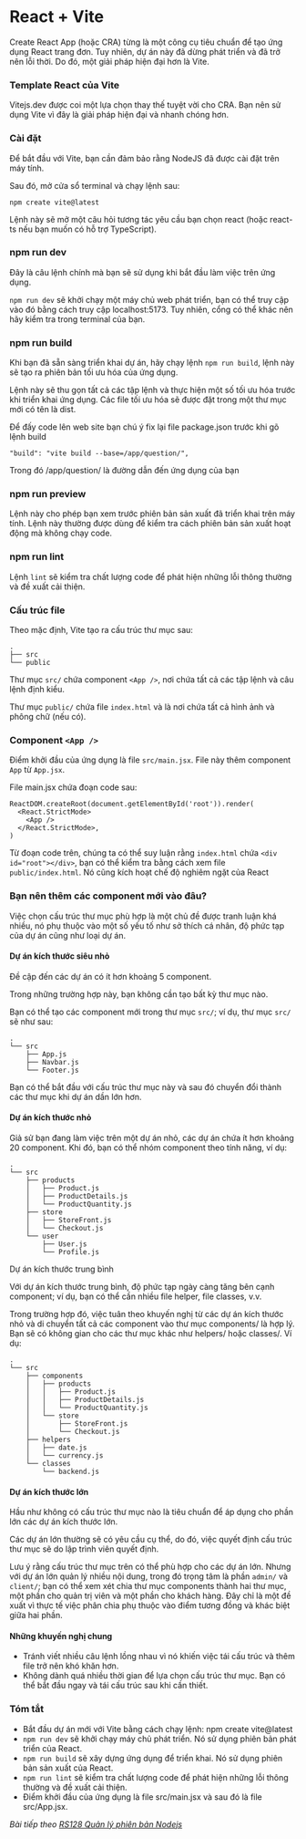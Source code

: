 # React + Vite

Create React App (hoặc CRA) từng là một công cụ tiêu chuẩn để tạo ứng dụng React trang đơn. Tuy nhiên, dự án này đã dừng phát triển và đã trở nên lỗi thời. Do đó, một giải pháp hiện đại hơn là Vite.

### Template React của Vite

Vitejs.dev được coi một lựa chọn thay thế tuyệt vời cho CRA. Bạn nên sử dụng Vite vì đây là giải pháp hiện đại và nhanh chóng hơn.

### Cài đặt

Để bắt đầu với Vite, bạn cần đảm bảo rằng NodeJS đã được cài đặt trên máy tính.

Sau đó, mở cửa sổ terminal và chạy lệnh sau:

```
npm create vite@latest
```

Lệnh này sẽ mở một câu hỏi tương tác yêu cầu bạn chọn react (hoặc react-ts nếu bạn muốn có hỗ trợ TypeScript).

### npm run dev

Đây là câu lệnh chính mà bạn sẽ sử dụng khi bắt đầu làm việc trên ứng dụng.

`npm run dev` sẽ khởi chạy một máy chủ web phát triển, bạn có thể truy cập vào đó bằng cách truy cập localhost:5173. Tuy nhiên, cổng có thể khác nên hãy kiểm tra trong terminal của bạn.

### npm run build

Khi bạn đã sẵn sàng triển khai dự án, hãy chạy lệnh `npm run build`, lệnh này sẽ tạo ra phiên bản tối ưu hóa của ứng dụng.

Lệnh này sẽ thu gọn tất cả các tập lệnh và thực hiện một số tối ưu hóa trước khi triển khai ứng dụng. Các file tối ưu hóa sẽ được đặt trong một thư mục mới có tên là dist.

Để đấy code lên web site bạn chú ý fix lại file package.json trước khi gõ lệnh build

```
"build": "vite build --base=/app/question/",
```

Trong đó /app/question/ là đường dẫn đến ứng dụng của bạn

### npm run preview

Lệnh này cho phép bạn xem trước phiên bản sản xuất đã triển khai trên máy tính. Lệnh này thường được dùng để kiểm tra cách phiên bản sản xuất hoạt động mà không chạy code.

### npm run lint

Lệnh `lint` sẽ kiểm tra chất lượng code để phát hiện những lỗi thông thường và đề xuất cải thiện.

### Cấu trúc file

Theo mặc định, Vite tạo ra cấu trúc thư mục sau:

```
.
├── src
└── public
```

Thư mục `src/` chứa component `<App />`, nơi chứa tất cả các tập lệnh và câu lệnh định kiểu.

Thư mục `public/` chứa file `index.html` và là nơi chứa tất cả hình ảnh và phông chữ (nếu có).

### Component `<App />`

Điểm khởi đầu của ứng dụng là file `src/main.jsx`. File này thêm component `App` từ `App.jsx`.

File main.jsx chứa đoạn code sau:

```
ReactDOM.createRoot(document.getElementById('root')).render(
  <React.StrictMode>
    <App />
  </React.StrictMode>,
)
```

Từ đoạn code trên, chúng ta có thể suy luận rằng `index.html` chứa `<div id="root"></div>`, bạn có thể kiểm tra bằng cách xem file `public/index.html`. Nó cũng kích hoạt chế độ nghiêm ngặt của React

### Bạn nên thêm các component mới vào đâu?

Việc chọn cấu trúc thư mục phù hợp là một chủ đề được tranh luận khá nhiều, nó phụ thuộc vào một số yếu tố như sở thích cá nhân, độ phức tạp của dự án cũng như loại dự án.

#### Dự án kích thước siêu nhỏ

Đề cập đến các dự án có ít hơn khoảng 5 component.

Trong những trường hợp này, bạn không cần tạo bất kỳ thư mục nào.

Bạn có thể tạo các component mới trong thư mục `src/`; ví dụ, thư mục `src/` sẽ như sau:

```
.
└── src
    ├── App.js
    ├── Navbar.js
    └── Footer.js
```

Bạn có thể bắt đầu với cấu trúc thư mục này và sau đó chuyển đổi thành các thư mục khi dự án dần lớn hơn.

#### Dự án kích thước nhỏ

Giả sử bạn đang làm việc trên một dự án nhỏ, các dự án chứa ít hơn khoảng 20 component. Khi đó, bạn có thể nhóm component theo tính năng, ví dụ:

```
.
└── src
    ├── products
    │   ├── Product.js
    │   ├── ProductDetails.js
    │   └── ProductQuantity.js
    ├── store
    │   ├── StoreFront.js
    │   └── Checkout.js
    └── user
        ├── User.js
        └── Profile.js
```

Dự án kích thước trung bình

Với dự án kích thước trung bình, độ phức tạp ngày càng tăng bên cạnh component; ví dụ, bạn có thể cần nhiều file helper, file classes, v.v.

Trong trường hợp đó, việc tuân theo khuyến nghị từ các dự án kích thước nhỏ và di chuyển tất cả các component vào thư mục components/ là hợp lý. Bạn sẽ có không gian cho các thư mục khác như helpers/ hoặc classes/. Ví dụ:

```
.
└── src
    ├── components
    │   ├── products
    │   │   ├── Product.js
    │   │   ├── ProductDetails.js
    │   │   └── ProductQuantity.js
    │   └── store
    │       ├── StoreFront.js
    │       └── Checkout.js
    ├── helpers
    │   ├── date.js
    │   └── currency.js
    └── classes
        └── backend.js
```

#### Dự án kích thước lớn

Hầu như không có cấu trúc thư mục nào là tiêu chuẩn để áp dụng cho phần lớn các dự án kích thước lớn.

Các dự án lớn thường sẽ có yêu cầu cụ thể, do đó, việc quyết định cấu trúc thư mục sẽ do lập trình viên quyết định.

Lưu ý rằng cấu trúc thư mục trên có thể phù hợp cho các dự án lớn. Nhưng với dự án lớn quản lý nhiều nội dung, trong đó trọng tâm là phần `admin/` và `client/`; bạn có thể xem xét chia thư mục components thành hai thư mục, một phần cho quản trị viên và một phần cho khách hàng. Đây chỉ là một đề xuất vì thực tế việc phân chia phụ thuộc vào điểm tương đồng và khác biệt giữa hai phần.

#### Những khuyến nghị chung

- Tránh viết nhiều câu lệnh lồng nhau vì nó khiến việc tái cấu trúc và thêm file trở nên khó khăn hơn.
- Không dành quá nhiều thời gian để lựa chọn cấu trúc thư mục. Bạn có thể bắt đầu ngay và tái cấu trúc sau khi cần thiết.

### Tóm tắt

- Bắt đầu dự án mới với Vite bằng cách chạy lệnh: npm create vite@latest
- `npm run dev` sẽ khởi chạy máy chủ phát triển. Nó sử dụng phiên bản phát triển của React.
- `npm run build` sẽ xây dựng ứng dụng để triển khai. Nó sử dụng phiên bản sản xuất của React.
- `npm run lint` sẽ kiểm tra chất lượng code để phát hiện những lỗi thông thường và đề xuất cải thiện.
- Điểm khởi đầu của ứng dụng là file src/main.jsx và sau đó là file src/App.jsx.


*Bài tiếp theo [RS128 Quản lý phiên bản Nodejs](/lesson/session/session_128_nvm.md)*
